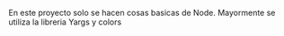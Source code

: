 En este proyecto solo se hacen cosas basicas de Node.
Mayormente se utiliza la libreria Yargs y colors